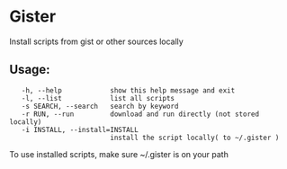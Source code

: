 # Gister
Install scripts from gist or other sources locally                   

## Usage:

       -h, --help            show this help message and exit
       -l, --list            list all scripts
       -s SEARCH, --search   search by keyword
       -r RUN, --run         download and run directly (not stored locally)
       -i INSTALL, --install=INSTALL
                             install the script locally( to ~/.gister )

To use installed scripts, make sure ~/.gister is on your path

